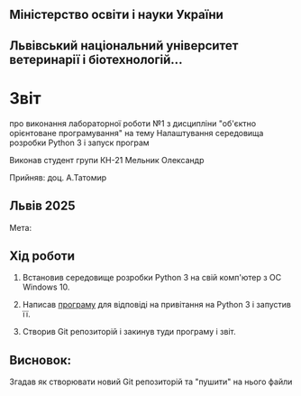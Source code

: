 ## Міністерство освіти і науки України

## Львівський національний університет ветеринарії і біотехнологій...

# Звіт
про виконання лабораторної роботи №1 з дисципліни "об'єктно орієнтоване програмування" на тему Налаштування середовища розробки Python 3 і запуск програм

Виконав студент групи КН-21
Мельник Олександр

Прийняв: доц. А.Татомир

## Львів 2025

Мета:

## Хід роботи

1. Встановив середовище розробки Python 3 на свій комп'ютер з OC Windows 10.

2. Написав [програму](/lab-2.py) для відповіді на привітання на Python 3 і запустив її.

3. Створив Git репозиторій і закинув туди програму і звіт.

## Висновок:
Згадав як створювати новий Git репозиторій та "пушити" на нього файли